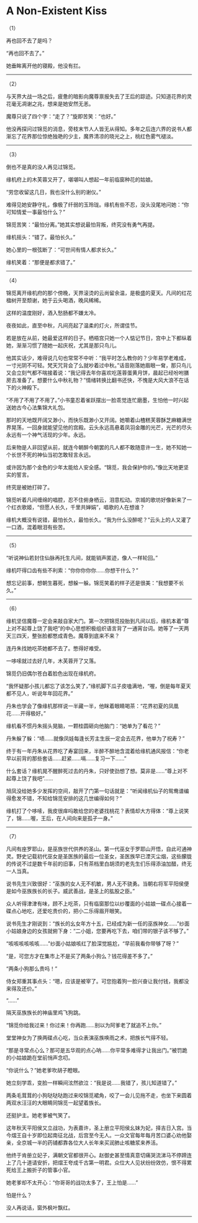 # A Non-Existent Kiss

（1）

再也回不去了是吗？

“再也回不去了。”

她垂眸离开他的寝殿，他没有拦。

---

（2）

与天界大战一场之后，疲惫的暗影向魔尊禀报失去了王后的踪迹。只知道花界的灵花毫无凋谢之兆，想来是她安然无恙。

魔尊只说了四个字：“走了？”旋即苦笑：“也好。”

他没再探问过锦觅的消息，旁枝末节人人皆无从得知。多年之后连六界的说书人都渐忘了花界那位惊绝独艳的少主，魔界清凉的晓光之上，桃红色雾气褪淡。

---

（3）

倒也不是真的没人再见过锦觅。

缘机府上的木芙蓉又开了，堪堪叫人想起一年前临窗种花的姑娘。

“劳您收留这几日，我也没什么别的谢仪。”

难得见她安静守礼，像极了纤弱的玉玲珑。缘机有些不忍，没头没尾地问她：“你可知情爱一事最怕什么？”

锦觅苦笑：“最怕分离。”她其实想说最怕背叛，终究没有勇气再提。

缘机摇头：“错了。最怕长久。”

她心里的一根弦断了：“可世间有情人都求长久。”

缘机笑着：“那便是都求错了。”

---

（4）

锦觅离开缘机府的那个傍晚，天界滚烫的云尚留余温，是极盛的夏天。凡间的红花楹树开至颓谢，她于云头喝酒，晚风稀稀。

这样的温度刚好，酒入愁肠都不嫌太冷。

夜夜如此，直至中秋，凡间亮起了温柔的灯火，所谓佳节。

若是放在从前，她最爱这样的日子。栖梧宫只她一个人惦记节日，宫中上下都纵着她，渐渐习惯了随她一起庆祝，尤其是那只鸟儿。

他其实话少，难得说几句也常常不中听：“我平时怎么教你的？少年易学老难成，一寸光阴不可轻。梵天咒背会了么就吵着过中秋。”话音刚落她眉眼一耷，那只鸟儿又会立刻气都不喘接着说：“我记得去年你喜欢吃莲蓉蛋黄月饼，晨起已经吩咐膳房去准备了。想要什么中秋礼物？”情绪转换比翻书还快，不愧是大风大浪不在话下的火神殿下。

“不用了不用了不用了。”小书童忍着雀跃摆出一脸乖觉连忙磨墨，生怕他一时兴起送她古今心法集锦大礼包。

那时的天地既开阔又渺小，而快乐既渺小又开阔。她嚼着山楂糕芙蓉酥芝麻糖满世界晃荡，一回身就能望见他的宫殿。云头永远高悬着凤羽金雕的光芒，光芒的尽头永远有一个神气活现的少年。永远。

后来物是人非回望从前，就连今朝醉今朝罢的凡人都不敢随意许一生，她不知她一个长世不死的神仙当初怎敢轻言永远。

或许因为那个金色的少年太能给人安全感。“锦觅，我会保护你的。”像比天地更坚实的誓言。

终究是被她打碎了。

锦觅听着凡间缠绵的唱腔，忍不住俯身栖云，泪意松动。京城的歌坊好像新来了一个红衣歌姬，“但愿人长久，千里共婵娟”，唱歌的人在想谁？

缘机大概没有说错，最怕长久，最怕长久。“我为什么没醉呢？”云头上的人又灌了一口酒，混着眼泪有些苦。

---

（5）

“听说神仙若封住仙脉再托生凡间，就能销声匿迹，像人一样轮回。”

缘机吓得口齿有些不利索：“你你你你你……你想干什么？”

想忘记前事，想朝生暮死，想躲一躲。锦觅笑着的样子还是很美：“我想要不长久。”

---

（6）

缘机坚信魔尊一定会来敲自家大门。第一次把锦觅投胎到凡间以后，缘机本着“尊上对不起尊上饶了我吧”的中心思想积极组织语言背了一通宵台词。她等了一天两天三四天，整张脸都憋成青色。魔尊到底来不来？

连丹朱找她吃茶她都不去了。憋得好难受。

一哆嗦就过去好几年，木芙蓉开了又落。

锦觅仍旧偶尔苍白着脸色出现在缘机府。

“我怀疑那小孩儿都忘了该怎么笑了，”缘机脚下瓜子皮嗑满地，“喔，倒是每年夏天都不见人，听说年年回花界。”

丹朱也学会了像缘机那样说一半藏一半，他眯着眼睛喝茶：“花界初夏的凤凰花……开得极好。”

缘机看不惯丹朱摇头晃脑，一颗桂圆砸向他脑门：“她单为了看花？”

丹朱躲了躲：“啧……就像凤娃每逢长芳主生辰一定会去花界，他单为了祝寿？”

终于有一年丹朱从花界吃了寿宴回来，半醉不醉地含混着给缘机通风报信：“你老早以前背的那些套话……赶紧……嗝……复习一下……”

什么套话？缘机晃不醒醉死过去的丹朱，只好使劲想了想。莫非是……“尊上对不起尊上饶了我吧”……

旭凤没给她多少发挥的空间，敲开了门第一句话就是：“听闻缘机仙子的鸳鸯谱编得愈发不错，不知给锦觅安排的这几世编得如何？”

缘机打了个哆嗦，我皮很痒吗敢给您的老婆找桃花？表情却大方得体：“尊上说笑了，锦……喔，王后，在人间向来是孤孑一身。”

---

（7）

凡间有座罗耶山，是巫族世代供养的圣山。第一代巫女于罗耶山开悟，自此可通神灵。野史记载初代巫女是圣医族的最后一位圣女，圣医族早已湮灭尘烟，这些朦胧的传说不过是数千年前的旧事，只有茶档里白胡须的老先生们乐得添油加醋，终无一人当真。

说书先生兴致很好：“巫族的女人无不机敏，男人无不骁勇。当朝右将军平阳侯便是如今巫族族长的长子。威武善战，是圣上的肱股之臣。”

众人听得津津有味，顾不上吃茶，只有临窗那位以纱覆面的小姑娘一碟点心接着一碟点心地吃，还爱吃贵价的，把小二乐得眉开眼笑。

说书先生才刚说到：“族长的幺女年方十五，已经成为新一任的巫族神女……”纱面小姑娘身边的女孩就俯下身：“二小姐，您要再吃下去，咱们带的银子该不够了。”

“咳咳咳咳咳咳……”纱面小姑娘咳红了脸深觉尴尬，“早前我看你带够了呀？”

“是，可您方才在集市上不是买了两条小狗么？钱花得差不多了。”

“两条小狗那么贵吗！”

侍女郑重其事点头：“嗯，应该是被宰了。可您抱着狗一脸兴奋让我付钱，我都没来得及还价。”

“……”

隔天巫族族长的神庙里鸡飞狗跳。

“锦觅你给我过来！你过来！你再跑……别以为阿爹老了就追不上你。”

堂堂神女为了换两碟点心吃，当众表演巫族唤雨之术，把族长气得不轻。

“那是寻常点心么？那可是五华观的点心呐……你平常多难得才让我出门。”被罚跪的小姑娘跪在堂前悄声念叨。

“你说什么？”她老爹吹胡子瞪眼。

她立刻学乖，变脸一样瞬间泫然欲泣：“我是说……我错了，孩儿知道错了。”

两条毛茸茸的小狗哒哒哒跑过来咬锦觅裙角，咬了一会儿见拖不走，也坐下来圆着两双水汪汪的大眼睛同锦觅一起望着族长。

还挺护主。她老爹被气笑了。

这年秋天平阳侯又立战功，为表嘉许，圣上册立平阳侯幺妹为妃，择吉日入宫。当今熠王自十岁即位起南征北战，后宫至今无人。一众文官每年每月苦口婆心劝他娶亲，全京城一半的药铺都靠各位大人长年来买润肺止咳糖浆来养活。

他终于肯册立妃子，满朝文官都很开心。赵御史甚至情真意切痛哭流涕马不停蹄连上了几十道请安折，把熠王夸成千古第一明君。众位大人见状纷纷效仿，恨不得累死给王上搬折子的管事小官。

她老爹却不太开心：“你哥哥的战功太多了，王上怕是……”

怕是什么？

没人再说话，窗外枫叶飘红。

---

